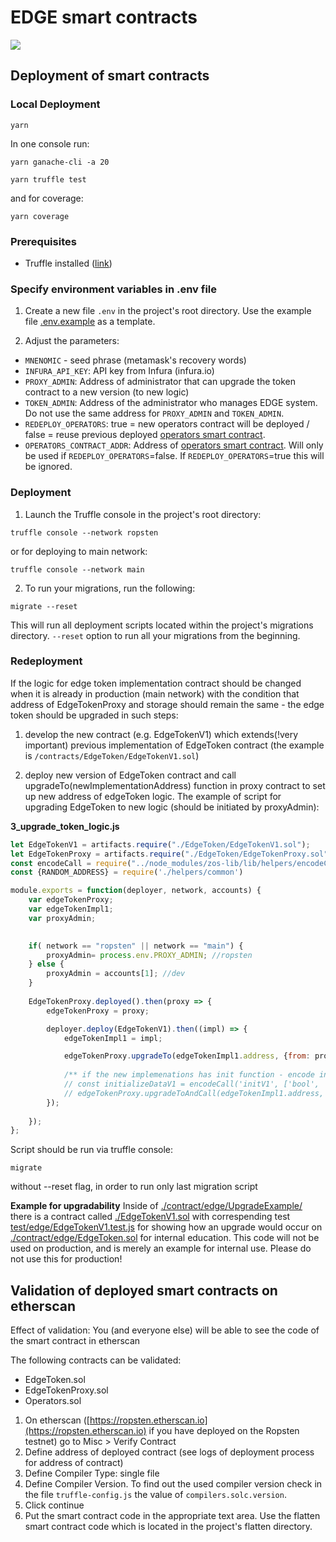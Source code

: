 # EDGE smart contracts

![](UML.svg)

## Deployment of smart contracts

### Local Deployment

```
yarn
```    

In one console run:   
``` 
yarn ganache-cli -a 20
```    

``` 
yarn truffle test
```

and for coverage:
```
yarn coverage
```

### Prerequisites
* Truffle installed ([link]( https://www.trufflesuite.com/truffle))

### Specify environment variables in .env file
1. Create a new file `.env` in the project's root directory. Use the example file [.env.example](./.env.example) as a template.

2. Adjust the parameters:
* `MNENOMIC` - seed phrase (metamask's recovery words)
* `INFURA_API_KEY`: API key from Infura (infura.io)
* `PROXY_ADMIN`: Address of administrator that can upgrade the token contract to a new version (to new logic) 
* `TOKEN_ADMIN`: Address of the administrator who manages EDGE system. Do not use the same address for `PROXY_ADMIN` and `TOKEN_ADMIN`.
* `REDEPLOY_OPERATORS`: true = new operators contract will be deployed / false = reuse previous deployed [operators smart contract](./contracts/role/BaseOperators.sol).
* `OPERATORS_CONTRACT_ADDR`: Address of [operators smart contract](./contract/role/BaseOperators.sol). Will only be used if `REDEPLOY_OPERATORS`=false. If `REDEPLOY_OPERATORS`=true this will be ignored. 

### Deployment
1.  Launch the Truffle console in the project's root directory:
```
truffle console --network ropsten
```

or for deploying to main network:

```
truffle console --network main
```

2. To run your migrations, run the following:
```
migrate --reset
```
This will run all deployment scripts located within the project's migrations directory. `--reset` option to run all your migrations from the beginning.

### Redeployment


If the logic for edge token implementation contract should be changed when it is already in production (main network) with the condition that address of EdgeTokenProxy and storage should remain the same - the edge token should be upgraded in such steps:


1.  develop the new contract (e.g. EdgeTokenV1) which extends(!very important) previous implementation of EdgeToken contract (the example is `/contracts/EdgeToken/EdgeTokenV1.sol`)

2.  deploy new version of EdgeToken contract and call upgradeTo(newImplementationAddress) function in proxy contract to set up new address of edgeToken logic. The example of script for upgrading EdgeToken to new logic (should be initiated by proxyAdmin):

**3_upgrade_token_logic.js** 


```js
let EdgeTokenV1 = artifacts.require("./EdgeToken/EdgeTokenV1.sol");
let EdgeTokenProxy = artifacts.require("./EdgeToken/EdgeTokenProxy.sol");
const encodeCall = require("../node_modules/zos-lib/lib/helpers/encodeCall");
const {RANDOM_ADDRESS} = require('./helpers/common')

module.exports = function(deployer, network, accounts) {
    var edgeTokenProxy;
    var edgeTokenImpl1;
    var proxyAdmin;

    
    if( network == "ropsten" || network == "main") {
        proxyAdmin= process.env.PROXY_ADMIN; //ropsten
    } else {
        proxyAdmin = accounts[1]; //dev
    }
    
    EdgeTokenProxy.deployed().then(proxy => {
        edgeTokenProxy = proxy;

        deployer.deploy(EdgeTokenV1).then((impl) => {
            edgeTokenImpl1 = impl;

            edgeTokenProxy.upgradeTo(edgeTokenImpl1.address, {from: proxyAdmin});
            
            /** if the new implemenations has init function - encode init function call first and then use upgradeToAndCall function instead of upgradeTo  */
            // const initializeDataV1 = encodeCall('initV1', ['bool', 'address', 'uint256'], [newBool, newAddr, newUint]);
            // edgeTokenProxy.upgradeToAndCall(edgeTokenImpl1.address, initializeDataV1, { from: proxyAdmin }))
        });
        
    });
};


```

Script should be run via truffle console:

```
migrate
```

without --reset flag, in order to run only last migration script

**Example for upgradability**
Inside of [./contract/edge/UpgradeExample/](./contract/edge/UpgradeExample/) there is a contract called [./EdgeTokenV1.sol](./contract/edge/UpgradeExample/EdgeTokenV1.sol) with correspending test [test/edge/EdgeTokenV1.test.js](.test/edge/EdgeTokenV1.test.js) for showing how an upgrade would occur on [./contract/edge/EdgeToken.sol]([./contract/edge/EdgeToken.sol) for internal education.  This code will not be used on production, and is merely an example for internal use.  Please do not use this for production!


## Validation of deployed smart contracts on etherscan
Effect of validation: You (and everyone else) will be able to see the code of the smart contract in etherscan

The following contracts can be validated:
* EdgeToken.sol
* EdgeTokenProxy.sol
* Operators.sol

1.  On etherscan ([https://ropsten.etherscan.io](https://ropsten.etherscan.io) if you have deployed on the Ropsten testnet) go to Misc > Verify Contract
2.  Define address of deployed contract (see logs of deployment process for address of contract)
3.  Define Compiler Type: single file
4.  Define Compiler Version. To find out the used compiler version check in the file `truffle-config.js` the value of `compilers.solc.version`.
5.  Click continue
6.  Put the smart contract code in the appropriate text area. Use the flatten smart contract code which is located in the project's flatten directory.